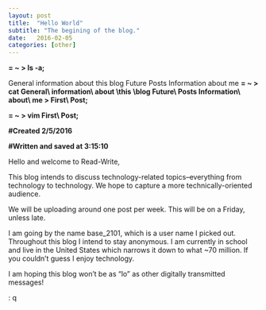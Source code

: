 ```yaml
---
layout: post
title:  "Hello World"
subtitle: "The begining of the blog."
date:   2016-02-05 
categories: [other]
---
```



**= ~ > ls -a;**

General information about this blog
Future Posts
Information about me
**= ~ > cat General\ information\ about \this \blog Future\ Posts Information\ about\ me > First\ Post;**

**= ~ > vim First\ Post;**

__#Created 2/5/2016__

__#Written and saved at 3:15:10__

Hello and welcome to Read-Write,

This blog intends to discuss technology-related topics–everything from technology to technology. We hope to capture a more technically-oriented audience.

We will be uploading around one post per week. This will be on a Friday, unless late.

I am going by the name base_2101, which is a user name I picked out. Throughout this blog I intend to stay anonymous. I am currently in school and live in the United States which narrows it down to what ~70 million. If you couldn’t guess I enjoy technology.

I am hoping this blog won’t be as “lo” as other digitally transmitted messages!

: q
